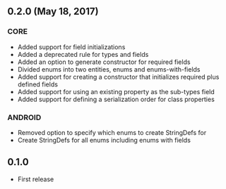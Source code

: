## 0.2.0  (May 18, 2017)
### CORE
- Added support for field initializations
- Added a deprecated rule for types and fields
- Added an option to generate constructor for required fields
- Divided enums into two entities, enums and enums-with-fields
- Added support for creating a constructor that initializes required plus defined fields
- Added support for using an existing property as the sub-types field
- Added support for defining a serialization order for class properties

### ANDROID
- Removed option to specify which enums to create StringDefs for
- Create StringDefs for all enums including enums with fields

## 0.1.0
- First release